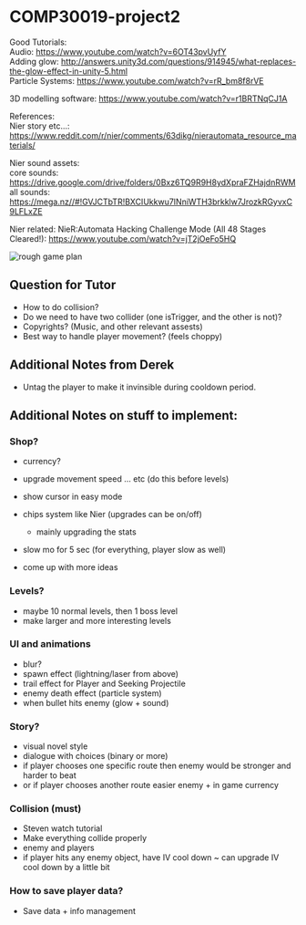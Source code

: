 # COMP30019-project2

Good Tutorials: <br>
Audio: https://www.youtube.com/watch?v=6OT43pvUyfY <br>
Adding glow: http://answers.unity3d.com/questions/914945/what-replaces-the-glow-effect-in-unity-5.html <br>
Particle Systems: https://www.youtube.com/watch?v=rR_bm8f8rVE  <br>

3D modelling software: https://www.youtube.com/watch?v=r1BRTNqCJ1A <br>

References: <br>
Nier story etc...: https://www.reddit.com/r/nier/comments/63dikg/nierautomata_resource_materials/

Nier sound assets:<br>
core sounds: https://drive.google.com/drive/folders/0Bxz6TQ9R9H8ydXpraFZHajdnRWM <br>
all sounds: https://mega.nz//#!GVJCTbTR!BXCIUkkwu7INniWTH3brkklw7JrozkRGyvxC9LFLxZE

Nier related:
NieR:Automata Hacking Challenge Mode (All 48 Stages Cleared!):
https://www.youtube.com/watch?v=jT2jOeFo5HQ

![rough game plan](https://user-images.githubusercontent.com/23565753/30105781-f55da60c-933c-11e7-8a7d-7c6df8f4af2b.png)


## Question for Tutor

* How to do collision?
* Do we need to have two collider (one isTrigger, and the other is not)?
* Copyrights? (Music, and other relevant assests)
* Best way to handle player movement? (feels choppy)

## Additional Notes from Derek

* Untag the player to make it invinsible during cooldown period.


## Additional Notes on stuff to implement:

### Shop?
* currency?
* upgrade movement speed ... etc (do this before levels)
* show cursor in easy mode
* chips system like Nier (upgrades can be on/off)
  * mainly upgrading the stats
* slow mo for 5 sec (for everything, player slow as well)

* come up with more ideas

### Levels?
* maybe 10 normal levels, then 1 boss level
* make larger and more interesting levels

### UI and animations
* blur?
* spawn effect (lightning/laser from above)
* trail effect for Player and Seeking Projectile
* enemy death effect (particle system)
* when bullet hits enemy (glow + sound)

### Story?
* visual novel style
* dialogue with choices (binary or more)
* if player chooses one specific route 
   then enemy would be stronger and harder to beat
* or if player chooses another route
   easier enemy + in game currency

### Collision (must)
* Steven watch tutorial
* Make everything collide properly
* enemy and players
* if player hits any enemy object, have IV cool down
   ~ can upgrade IV cool down by a little bit

### How to save player data?
* Save data + info management
